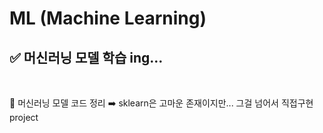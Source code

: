 # ML (Machine Learning)
## ✅ 머신러닝 모델 학습 ing...
<br>

🎈 머신러닝 모델 코드 정리
➡️ sklearn은 고마운 존재이지만... 그걸 넘어서 직접구현project
